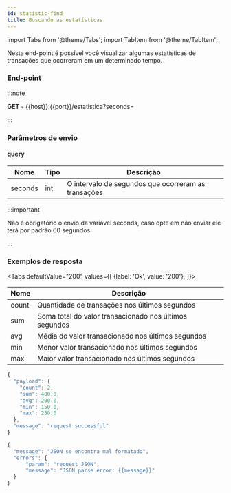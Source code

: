 ```yaml
---
id: statistic-find
title: Buscando as estatísticas 
---
```


import Tabs from '@theme/Tabs';
import TabItem from '@theme/TabItem';

Nesta end-point é possível você visualizar algumas estatísticas de transações que ocorreram em um determinado tempo.

### End-point

:::note

__GET__ - {{host}}:{{port}}/estatistica?seconds=

:::

### Parâmetros de envio

#### query

| Nome    | Tipo | Descrição                                           |
|---------|------|-----------------------------------------------------|
| seconds | int  | O intervalo de segundos que ocorreram as transações |

:::important

Não é obrigatório o envio da variável seconds, caso opte em não enviar ele terá por padrão 60 segundos.

:::

### Exemplos de resposta

<Tabs
  defaultValue="200"
  values={[
    {label: 'Ok', value: '200'},
  ]}>
  <TabItem value="200">

| Nome  | Descrição                                              |
|-------|--------------------------------------------------------|
| count | Quantidade de transações nos últimos segundos          |
| sum   | Soma total do valor transacionado nos últimos segundos |
| avg   | Média do valor transacionado nos últimos segundos      |
| min   | Menor valor transacionado nos últimos segundos         |
| max   | Maior valor transacionado nos últimos segundos         |

```javascript
{
  "payload": {
    "count": 2,
    "sum": 400.0,
    "avg": 200.0,
    "min": 150.0,
    "max": 250.0
  },
  "message": "request successful"
}
```
  </TabItem>
  <TabItem value="400">

```javascript
{
  "message": "JSON se encontra mal formatado",
  "errors": {
      "param": "request JSON",
      "message": "JSON parse error: {{message}}"
  }
}
```

  </TabItem>
</Tabs>